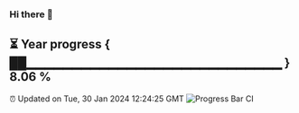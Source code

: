 ### Hi there 👋
⏳ Year progress { ██▁▁▁▁▁▁▁▁▁▁▁▁▁▁▁▁▁▁▁▁▁▁▁▁▁▁▁▁ } 8.06 %
---
⏰ Updated on Tue, 30 Jan 2024 12:24:25 GMT
![Progress Bar CI](https://github.com/liununu/liununu/workflows/Progress%20Bar%20CI/badge.svg)
